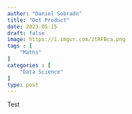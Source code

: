```yaml
---
author: "Daniel Sobrado"
title: "Dot Product"
date: 2023-05-15
draft: false
image: https://i.imgur.com/2tRFBca.png
tags : [
    "Maths"
]
categories : [
	"Data Science"
]
type: post
---
```


Test